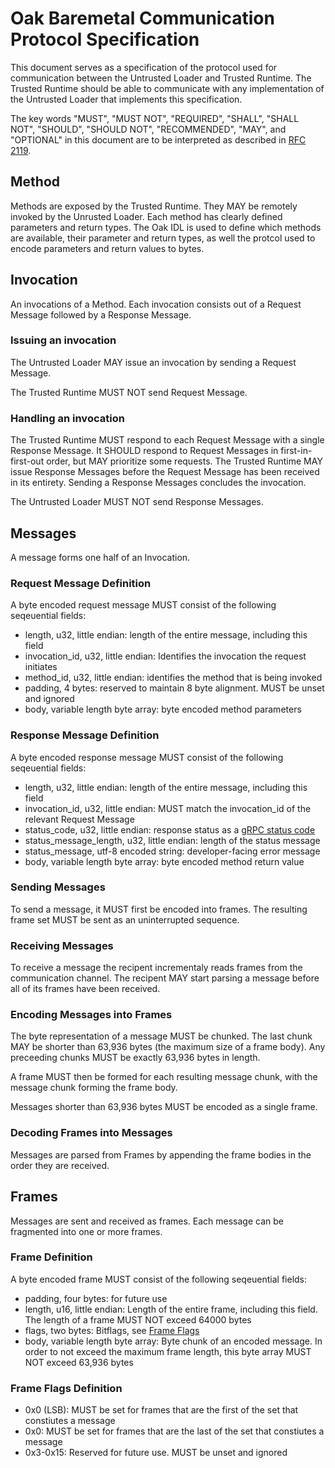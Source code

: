 # Oak Baremetal Communication Protocol Specification

This document serves as a specification of the protocol used for communication
between the Untrusted Loader and Trusted Runtime. The Trusted Runtime should be
able to communicate with any implementation of the Untrusted Loader that
implements this specification.

The key words "MUST", "MUST NOT", "REQUIRED", "SHALL", "SHALL NOT", "SHOULD",
"SHOULD NOT", "RECOMMENDED", "MAY", and "OPTIONAL" in this document are to be
interpreted as described in [RFC 2119](https://www.rfc-editor.org/rfc/rfc2119).

## Method

Methods are exposed by the Trusted Runtime. They MAY be remotely invoked by the
Unrusted Loader. Each method has clearly defined parameters and return types.
The Oak IDL is used to define which methods are available, their parameter and
return types, as well the protcol used to encode parameters and return values to
bytes.

## Invocation

An invocations of a Method. Each invocation consists out of a Request Message
followed by a Response Message.

### Issuing an invocation

The Untrusted Loader MAY issue an invocation by sending a Request Message.

The Trusted Runtime MUST NOT send Request Message.

### Handling an invocation

The Trusted Runtime MUST respond to each Request Message with a single Response
Message. It SHOULD respond to Request Messages in first-in-first-out order, but
MAY prioritize some requests. The Trusted Runtime MAY issue Response Messages
before the Request Message has been received in its entirety. Sending a Response
Messages concludes the invocation.

The Untrusted Loader MUST NOT send Response Messages.

## Messages

A message forms one half of an Invocation.

### Request Message Definition

A byte encoded request message MUST consist of the following seqeuential fields:

- length, u32, little endian: length of the entire message, including this field
- invocation_id, u32, little endian: Identifies the invocation the request
  initiates
- method_id, u32, little endian: identifies the method that is being invoked
- padding, 4 bytes: reserved to maintain 8 byte alignment. MUST be unset and
  ignored
- body, variable length byte array: byte encoded method parameters

### Response Message Definition

A byte encoded response message MUST consist of the following seqeuential
fields:

- length, u32, little endian: length of the entire message, including this field
- invocation_id, u32, little endian: MUST match the invocation_id of the
  relevant Request Message
- status_code, u32, little endian: response status as a
  [gRPC status code](https://grpc.github.io/grpc/core/md_doc_statuscodes.html)
- status_message_length, u32, little endian: length of the status message
- status_message, utf-8 encoded string: developer-facing error message
- body, variable length byte array: byte encoded method return value

### Sending Messages

To send a message, it MUST first be encoded into frames. The resulting frame set
MUST be sent as an uninterrupted sequence.

### Receiving Messages

To receive a message the recipent incrementaly reads frames from the
communication channel. The recipent MAY start parsing a message before all of
its frames have been received.

### Encoding Messages into Frames

The byte representation of a message MUST be chunked. The last chunk MAY be
shorter than 63,936 bytes (the maximum size of a frame body). Any preceeding
chunks MUST be exactly 63,936 bytes in length.

A frame MUST then be formed for each resulting message chunk, with the message
chunk forming the frame body.

Messages shorter than 63,936 bytes MUST be encoded as a single frame.

### Decoding Frames into Messages

Messages are parsed from Frames by appending the frame bodies in the order they
are received.

## Frames

Messages are sent and received as frames. Each message can be fragmented into
one or more frames.

### Frame Definition

A byte encoded frame MUST consist of the following seqeuential fields:

- padding, four bytes: for future use
- length, u16, little endian: Length of the entire frame, including this field.
  The length of a frame MUST NOT exceed 64000 bytes
- flags, two bytes: Bitflags, see [Frame Flags](#3-frame-flags-definition)
- body, variable length byte array: Byte chunk of an encoded message. In order
  to not exceed the maximum frame length, this byte array MUST NOT exceed 63,936
  bytes

### Frame Flags Definition

- 0x0 (LSB): MUST be set for frames that are the first of the set that
  constiutes a message
- 0x0: MUST be set for frames that are the last of the set that constiutes a
  message
- 0x3-0x15: Reserved for future use. MUST be unset and ignored
